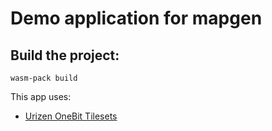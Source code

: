 # Demo application for mapgen

## Build the project:

```
wasm-pack build
```

This app uses:
  * [Urizen OneBit Tilesets](https://vurmux.itch.io/urizen-onebit-tilesets)